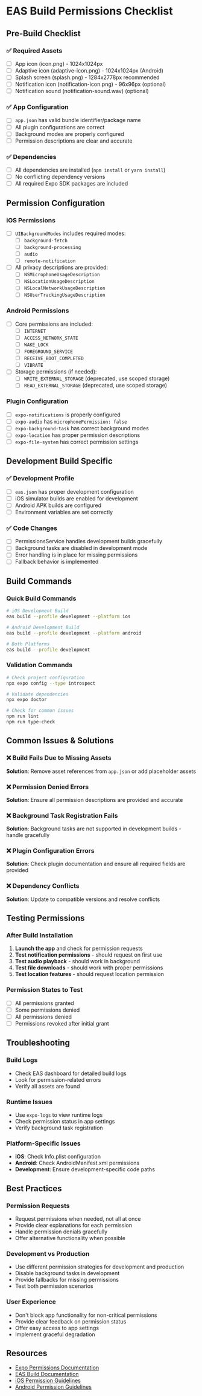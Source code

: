 # EAS Build Permissions Checklist

## Pre-Build Checklist

### ✅ Required Assets

- [ ] App icon (icon.png) - 1024x1024px
- [ ] Adaptive icon (adaptive-icon.png) - 1024x1024px (Android)
- [ ] Splash screen (splash.png) - 1284x2778px recommended
- [ ] Notification icon (notification-icon.png) - 96x96px (optional)
- [ ] Notification sound (notification-sound.wav) (optional)

### ✅ App Configuration

- [ ] `app.json` has valid bundle identifier/package name
- [ ] All plugin configurations are correct
- [ ] Background modes are properly configured
- [ ] Permission descriptions are clear and accurate

### ✅ Dependencies

- [ ] All dependencies are installed (`npm install` or `yarn install`)
- [ ] No conflicting dependency versions
- [ ] All required Expo SDK packages are included

## Permission Configuration

### iOS Permissions

- [ ] `UIBackgroundModes` includes required modes:
  - [ ] `background-fetch`
  - [ ] `background-processing`
  - [ ] `audio`
  - [ ] `remote-notification`
- [ ] All privacy descriptions are provided:
  - [ ] `NSMicrophoneUsageDescription`
  - [ ] `NSLocationUsageDescription`
  - [ ] `NSLocalNetworkUsageDescription`
  - [ ] `NSUserTrackingUsageDescription`

### Android Permissions

- [ ] Core permissions are included:
  - [ ] `INTERNET`
  - [ ] `ACCESS_NETWORK_STATE`
  - [ ] `WAKE_LOCK`
  - [ ] `FOREGROUND_SERVICE`
  - [ ] `RECEIVE_BOOT_COMPLETED`
  - [ ] `VIBRATE`
- [ ] Storage permissions (if needed):
  - [ ] `WRITE_EXTERNAL_STORAGE` (deprecated, use scoped storage)
  - [ ] `READ_EXTERNAL_STORAGE` (deprecated, use scoped storage)

### Plugin Configuration

- [ ] `expo-notifications` is properly configured
- [ ] `expo-audio` has `microphonePermission: false`
- [ ] `expo-background-task` has correct background modes
- [ ] `expo-location` has proper permission descriptions
- [ ] `expo-file-system` has correct permission settings

## Development Build Specific

### ✅ Development Profile

- [ ] `eas.json` has proper development configuration
- [ ] iOS simulator builds are enabled for development
- [ ] Android APK builds are configured
- [ ] Environment variables are set correctly

### ✅ Code Changes

- [ ] PermissionsService handles development builds gracefully
- [ ] Background tasks are disabled in development mode
- [ ] Error handling is in place for missing permissions
- [ ] Fallback behavior is implemented

## Build Commands

### Quick Build Commands

```bash
# iOS Development Build
eas build --profile development --platform ios

# Android Development Build
eas build --profile development --platform android

# Both Platforms
eas build --profile development
```

### Validation Commands

```bash
# Check project configuration
npx expo config --type introspect

# Validate dependencies
npx expo doctor

# Check for common issues
npm run lint
npm run type-check
```

## Common Issues & Solutions

### ❌ Build Fails Due to Missing Assets

**Solution**: Remove asset references from `app.json` or add placeholder assets

### ❌ Permission Denied Errors

**Solution**: Ensure all permission descriptions are provided and accurate

### ❌ Background Task Registration Fails

**Solution**: Background tasks are not supported in development builds - handle gracefully

### ❌ Plugin Configuration Errors

**Solution**: Check plugin documentation and ensure all required fields are provided

### ❌ Dependency Conflicts

**Solution**: Update to compatible versions and resolve conflicts

## Testing Permissions

### After Build Installation

1. **Launch the app** and check for permission requests
2. **Test notification permissions** - should request on first use
3. **Test audio playback** - should work in background
4. **Test file downloads** - should work with proper permissions
5. **Test location features** - should request location permission

### Permission States to Test

- [ ] All permissions granted
- [ ] Some permissions denied
- [ ] All permissions denied
- [ ] Permissions revoked after initial grant

## Troubleshooting

### Build Logs

- Check EAS dashboard for detailed build logs
- Look for permission-related errors
- Verify all assets are found

### Runtime Issues

- Use `expo-logs` to view runtime logs
- Check permission status in app settings
- Verify background task registration

### Platform-Specific Issues

- **iOS**: Check Info.plist configuration
- **Android**: Check AndroidManifest.xml permissions
- **Development**: Ensure development-specific code paths

## Best Practices

### Permission Requests

- Request permissions when needed, not all at once
- Provide clear explanations for each permission
- Handle permission denials gracefully
- Offer alternative functionality when possible

### Development vs Production

- Use different permission strategies for development and production
- Disable background tasks in development
- Provide fallbacks for missing permissions
- Test both permission scenarios

### User Experience

- Don't block app functionality for non-critical permissions
- Provide clear feedback on permission status
- Offer easy access to app settings
- Implement graceful degradation

## Resources

- [Expo Permissions Documentation](https://docs.expo.dev/versions/latest/sdk/permissions/)
- [EAS Build Documentation](https://docs.expo.dev/build/introduction/)
- [iOS Permission Guidelines](https://developer.apple.com/design/human-interface-guidelines/ios/user-interaction/requesting-permission/)
- [Android Permission Guidelines](https://developer.android.com/training/permissions/requesting)
